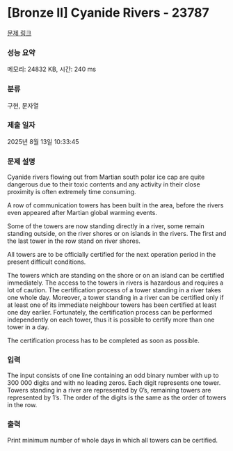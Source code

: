 # [Bronze II] Cyanide Rivers - 23787 

[문제 링크](https://www.acmicpc.net/problem/23787) 

### 성능 요약

메모리: 24832 KB, 시간: 240 ms

### 분류

구현, 문자열

### 제출 일자

2025년 8월 13일 10:33:45

### 문제 설명

<p>Cyanide rivers flowing out from Martian south polar ice cap are quite dangerous due to their toxic contents and any activity in their close proximity is often extremely time consuming.</p>

<p>A row of communication towers has been built in the area, before the rivers even appeared after Martian global warming events.</p>

<p>Some of the towers are now standing directly in a river, some remain standing outside, on the river shores or on islands in the rivers. The first and the last tower in the row stand on river shores.</p>

<p>All towers are to be officially certified for the next operation period in the present difficult conditions.</p>

<p>The towers which are standing on the shore or on an island can be certified immediately. The access to the towers in rivers is hazardous and requires a lot of caution. The certification process of a tower standing in a river takes one whole day. Moreover, a tower standing in a river can be certified only if at least one of its immediate neighbour towers has been certified at least one day earlier. Fortunately, the certification process can be performed independently on each tower, thus it is possible to certify more than one tower in a day.</p>

<p>The certification process has to be completed as soon as possible.</p>

### 입력 

 <p>The input consists of one line containing an odd binary number with up to 300 000 digits and with no leading zeros. Each digit represents one tower. Towers standing in a river are represented by 0’s, remaining towers are represented by 1’s. The order of the digits is the same as the order of towers in the row.</p>

### 출력 

 <p>Print minimum number of whole days in which all towers can be certified.</p>

